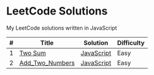 # LeetCode Solutions

My LeetCode solutions written in JavaScript


| # | Title | Solution | Difficulty |
|---| ----- | -------- | ---------- |
|1|[Two Sum](https://leetcode.com/problems/two-sum/) | [JavaScript](./1_Two_Sum/1_Two_Sum.js)|Easy|
|2|[Add_Two_Numbers](https://leetcode.com/problems/add-two-numbers/) | [JavaScript](./2_Add_Two_Numbers/2_Add_Two_Numbers.js)|Easy|


